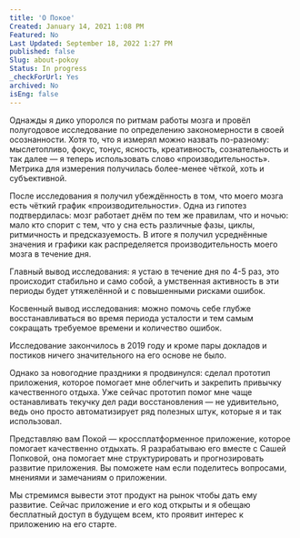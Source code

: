 ```yaml
---
title: 'О Покое'
Created: January 14, 2021 1:08 PM
Featured: No
Last Updated: September 18, 2022 1:27 PM
published: false
Slug: about-pokoy
Status: In progress
_checkForUrl: Yes
archived: No
isEng: false
---
```


Однажды я дико упоролся по ритмам работы мозга и провёл полугодовое исследование по определению закономерности в своей осознанности. Хотя то, что я измерял можно назвать по-разному: мыслетопливо, фокус, тонус, ясность, креативность, сознательность и так далее — я теперь использовать слово «производительность». Метрика для измерения получилась более-менее чёткой, хоть и  субъективной.

После исследования я получил убеждённость в том, что моего мозга есть чёткий график «производительности». Одна из гипотез подтвердилась: мозг работает днём по тем же правилам, что и ночью: мало кто спорит с тем, что у сна есть различные фазы, циклы, ритмичность и предсказуемость. В итоге я получил усреднённые значения и графики как распределяется производительность моего мозга в течение дня.

Главный вывод исследования: я устаю в течение дня по 4-5 раз, это происходит стабильно и само собой, а умственная активность в эти периоды будет утяжелённой и с повышенными рисками ошибок.

Косвенный вывод исследования: можно помочь себе глубже восстанавливаться во время периода усталости и тем самым сокращать требуемое времени и количество ошибок. 

Исследование закончилось в 2019 году и кроме пары докладов и постиков ничего значительного на его основе не было.

Однако за новогодние праздники я продвинулся: сделал прототип приложения, которое помогает мне облегчить и закрепить привычку качественного отдыха. Уже сейчас прототип помог мне чаще останавливать текучку дел ради восстановления — не удивительно, ведь оно просто автоматизирует ряд полезных штук, которые я и так использовал.

Представляю вам Покой — кроссплатформенное приложение, которое помогает качественно отдыхать. Я разрабатываю его вместе с Сашей Попковой, она помогает мне структурировать и прогнозировать развитие приложения. Вы поможете нам если поделитесь вопросами, мнениями и замечаниям о приложении.

Мы стремимся вывести этот продукт на рынок чтобы дать ему развитие. Сейчас приложение и его код открыты и я обещаю бесплатный доступ в будущем всем, кто проявит интерес к приложению на его старте.